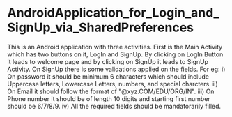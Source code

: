 # AndroidApplication_for_Login_and_SignUp_via_SharedPreferences
This is an Android application with three activities. First is the Main Activity which has two buttons on it, LogIn and SignUp. By clicking on LogIn Button it leads to welcome page and by clicking on SignUp it leads to SignUp Activity. On SignUp there is some validations applied on the fields.
For eg: 
i) On password it should be minimum 6 characters which should include Uppercase letters, Lowercase Letters, numbers, and special charcters.
ii) On Email it should follow the format of "@xyz.COM/EDU/ORG/IN".
iii) On Phone number it should be of length 10 digits and starting first number should be 6/7/8/9.
iv) All the required fields should be mandatorarily filled.
